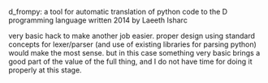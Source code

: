 
d_frompy: a tool for automatic translation of python code to the D programming language
written 2014 by Laeeth Isharc

very basic hack to make another job easier.  proper design using standard concepts for lexer/parser (and use of existing
libraries for parsing python) would make the most sense.  but in this case something very basic brings a good part of the
value of the full thing, and I do not have time for doing it properly at this stage.
